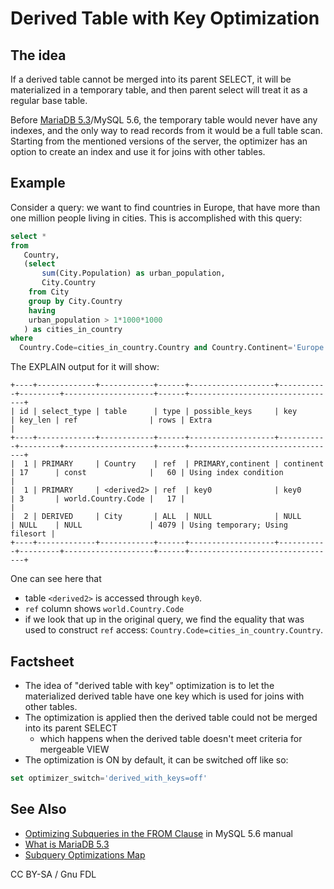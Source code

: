 # Derived Table with Key Optimization

## The idea

If a derived table cannot be merged into its parent SELECT, it will be materialized in a temporary table, and then parent select will treat it as a regular base table.

Before [MariaDB 5.3](broken-reference)/MySQL 5.6, the temporary table would never have any indexes, and the only way to read records from it would be a full table scan. Starting from the mentioned versions of the server, the optimizer has an option to create an index and use it for joins with other tables.

## Example

Consider a query: we want to find countries in Europe, that have more than one million people living in cities. This is accomplished with this query:

```sql
select * 
from
   Country, 
   (select 
       sum(City.Population) as urban_population, 
       City.Country 
    from City 
    group by City.Country 
    having 
    urban_population > 1*1000*1000
   ) as cities_in_country
where 
  Country.Code=cities_in_country.Country and Country.Continent='Europe';
```

The EXPLAIN output for it will show:

```
+----+-------------+------------+------+-------------------+-----------+---------+--------------------+------+---------------------------------+
| id | select_type | table      | type | possible_keys     | key       | key_len | ref                | rows | Extra                           |
+----+-------------+------------+------+-------------------+-----------+---------+--------------------+------+---------------------------------+
|  1 | PRIMARY     | Country    | ref  | PRIMARY,continent | continent | 17      | const              |   60 | Using index condition           |
|  1 | PRIMARY     | <derived2> | ref  | key0              | key0      | 3       | world.Country.Code |   17 |                                 |
|  2 | DERIVED     | City       | ALL  | NULL              | NULL      | NULL    | NULL               | 4079 | Using temporary; Using filesort |
+----+-------------+------------+------+-------------------+-----------+---------+--------------------+------+---------------------------------+
```

One can see here that

* table `<derived2>` is accessed through `key0`.
* `ref` column shows `world.Country.Code`
* if we look that up in the original query, we find the equality that was used to construct `ref` access: `Country.Code=cities_in_country.Country`.

## Factsheet

* The idea of "derived table with key" optimization is to let the materialized derived table have one key which is used for joins with other tables.
* The optimization is applied then the derived table could not be merged into its parent SELECT
  * which happens when the derived table doesn't meet criteria for mergeable VIEW
* The optimization is ON by default, it can be switched off like so:

```sql
set optimizer_switch='derived_with_keys=off'
```

## See Also

* [Optimizing Subqueries in the FROM Clause](https://dev.mysql.com/doc/refman/5.6/en/from-clause-subquery-optimization.html) in MySQL 5.6 manual
* [What is MariaDB 5.3](broken-reference)
* [Subquery Optimizations Map](../subquery-optimizations/subquery-optimizations-map.md)

CC BY-SA / Gnu FDL
